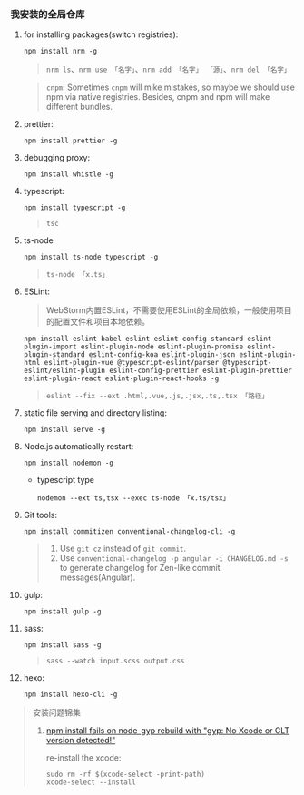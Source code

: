 ### 我安装的全局仓库
1. for installing packages(switch registries):

    `npm install nrm -g`

    >`nrm ls`、`nrm use 「名字」`、`nrm add 「名字」 「源」`、`nrm del 「名字」`

    >`cnpm`: Sometimes `cnpm` will mike mistakes, so maybe we should use npm via native registries. Besides, cnpm and npm will make different bundles.
2. prettier:

    `npm install prettier -g`
3. debugging proxy:

    `npm install whistle -g`
4. typescript:

    `npm install typescript -g`

    >`tsc`
5. ts-node

    `npm install ts-node typescript -g`

    >`ts-node 「x.ts」`
6. ESLint:

    >WebStorm内置ESLint，不需要使用ESLint的全局依赖，一般使用项目的配置文件和项目本地依赖。

    `npm install eslint babel-eslint eslint-config-standard eslint-plugin-import eslint-plugin-node eslint-plugin-promise eslint-plugin-standard eslint-config-koa eslint-plugin-json eslint-plugin-html eslint-plugin-vue @typescript-eslint/parser @typescript-eslint/eslint-plugin eslint-config-prettier eslint-plugin-prettier eslint-plugin-react eslint-plugin-react-hooks -g`

    >`eslint --fix --ext .html,.vue,.js,.jsx,.ts,.tsx 「路径」`
7. static file serving and directory listing:

    `npm install serve -g`
8. Node.js automatically restart:

    `npm install nodemon -g`

    - typescript type

        `nodemon --ext ts,tsx --exec ts-node 「x.ts/tsx」`
9. Git tools:

    `npm install commitizen conventional-changelog-cli -g`

    >1. Use `git cz` instead of `git commit`.
    >2. Use `conventional-changelog -p angular -i CHANGELOG.md -s` to generate changelog for Zen-like commit messages(Angular).
10. gulp:

    `npm install gulp -g`
11. sass:

    `npm install sass -g`

    >`sass --watch input.scss output.css`
12. hexo:

    `npm install hexo-cli -g`

>安装问题锦集
>
>1. [npm install fails on node-gyp rebuild with "gyp: No Xcode or CLT version detected!"](https://github.com/schnerd/d3-scale-cluster/issues/7)
>
>    re-install the xcode:
>
>    ```shell
>    sudo rm -rf $(xcode-select -print-path)
>    xcode-select --install
>    ```
